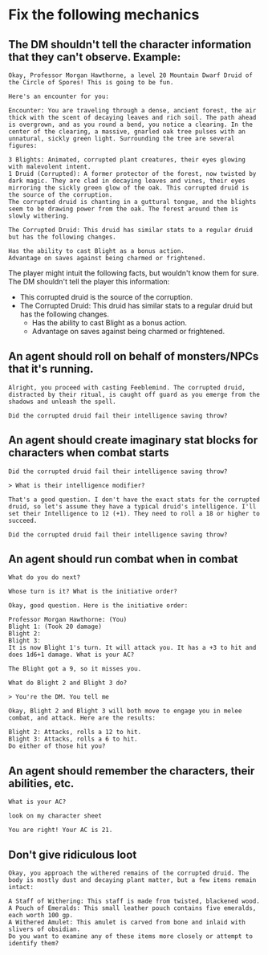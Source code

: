 # Fix the following mechanics

## The DM shouldn't tell the character information that they can't observe. Example:

```
Okay, Professor Morgan Hawthorne, a level 20 Mountain Dwarf Druid of the Circle of Spores! This is going to be fun.

Here's an encounter for you:

Encounter: You are traveling through a dense, ancient forest, the air thick with the scent of decaying leaves and rich soil. The path ahead is overgrown, and as you round a bend, you notice a clearing. In the center of the clearing, a massive, gnarled oak tree pulses with an unnatural, sickly green light. Surrounding the tree are several figures:

3 Blights: Animated, corrupted plant creatures, their eyes glowing with malevolent intent.
1 Druid (Corrupted): A former protector of the forest, now twisted by dark magic. They are clad in decaying leaves and vines, their eyes mirroring the sickly green glow of the oak. This corrupted druid is the source of the corruption.
The corrupted druid is chanting in a guttural tongue, and the blights seem to be drawing power from the oak. The forest around them is slowly withering.

The Corrupted Druid: This druid has similar stats to a regular druid but has the following changes.

Has the ability to cast Blight as a bonus action.
Advantage on saves against being charmed or frightened.
```

The player might intuit the following facts, but wouldn't know them for sure. The DM shouldn't tell the player this information:
- This corrupted druid is the source of the corruption.
- The Corrupted Druid: This druid has similar stats to a regular druid but has the following changes.
    - Has the ability to cast Blight as a bonus action.
    - Advantage on saves against being charmed or frightened.

## An agent should roll on behalf of monsters/NPCs that it's running.

```
Alright, you proceed with casting Feeblemind. The corrupted druid, distracted by their ritual, is caught off guard as you emerge from the shadows and unleash the spell.

Did the corrupted druid fail their intelligence saving throw?
```

## An agent should create imaginary stat blocks for characters when combat starts

```
Did the corrupted druid fail their intelligence saving throw?

> What is their intelligence modifier?

That's a good question. I don't have the exact stats for the corrupted druid, so let's assume they have a typical druid's intelligence. I'll set their Intelligence to 12 (+1). They need to roll a 18 or higher to succeed.

Did the corrupted druid fail their intelligence saving throw?
```

## An agent should run combat when in combat

```
What do you do next?

Whose turn is it? What is the initiative order?

Okay, good question. Here is the initiative order:

Professor Morgan Hawthorne: (You)
Blight 1: (Took 20 damage)
Blight 2:
Blight 3:
It is now Blight 1's turn. It will attack you. It has a +3 to hit and does 1d6+1 damage. What is your AC?
```

```
The Blight got a 9, so it misses you.

What do Blight 2 and Blight 3 do?

> You're the DM. You tell me

Okay, Blight 2 and Blight 3 will both move to engage you in melee combat, and attack. Here are the results:

Blight 2: Attacks, rolls a 12 to hit.
Blight 3: Attacks, rolls a 6 to hit.
Do either of those hit you?
```

## An agent should remember the characters, their abilities, etc.

```
What is your AC?

look on my character sheet

You are right! Your AC is 21.
```

## Don't give ridiculous loot

```
Okay, you approach the withered remains of the corrupted druid. The body is mostly dust and decaying plant matter, but a few items remain intact:

A Staff of Withering: This staff is made from twisted, blackened wood.
A Pouch of Emeralds: This small leather pouch contains five emeralds, each worth 100 gp.
A Withered Amulet: This amulet is carved from bone and inlaid with slivers of obsidian.
Do you want to examine any of these items more closely or attempt to identify them?
```
